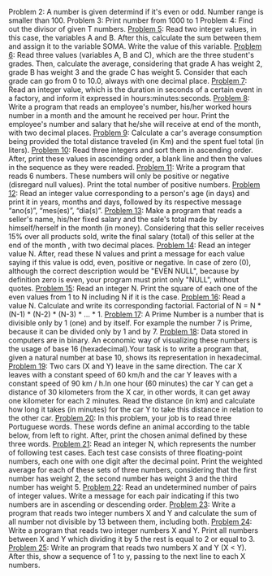 Problem 2: A number is given determind if it's even or odd. Number range is smaller than 100.
Problem 3: Print number from 1000 to 1
Problem 4: Find out the divisor of given T numbers.
[Problem 5](https://www.beecrowd.com.br/judge/en/problems/view/1003): Read two integer values, in this case, the variables A and B. After this, calculate the sum between them and assign it to the variable SOMA. Write the value of this variable.
[Problem 6](https://www.beecrowd.com.br/judge/en/problems/view/1006): Read three values (variables A, B and C), which are the three student's grades. Then, calculate the average, considering that grade A has weight 2, grade B has weight 3 and the grade C has weight 5. Consider that each grade can go from 0 to 10.0, always with one decimal place.
[Problem 7](https://www.beecrowd.com.br/judge/en/problems/view/1019): Read an integer value, which is the duration in seconds of a certain event in a factory, and inform it expressed in hours:minutes:seconds.
[Problem 8](https://www.beecrowd.com.br/judge/en/problems/view/1008): Write a program that reads an employee's number, his/her worked hours number in a month and the amount he received per hour. Print the employee's number and salary that he/she will receive at end of the month, with two decimal places.
[Problem 9](https://www.beecrowd.com.br/judge/en/problems/view/1014): Calculate a car's average consumption being provided the total distance traveled (in Km) and the spent fuel total (in liters).
[Problem 10](https://www.beecrowd.com.br/judge/en/problems/view/1042): Read three integers and sort them in ascending order. After, print these values in ascending order, a blank line and then the values in the sequence as they were readed.
[Problem 11](https://www.beecrowd.com.br/judge/en/problems/view/1060): Write a program that reads 6 numbers. These numbers will only be positive or negative (disregard null values). Print the total number of positive numbers.
[Problem 12](https://www.beecrowd.com.br/judge/en/problems/view/1020): Read an integer value corresponding to a person's age (in days) and print it in years, months and days, followed by its respective message “ano(s)”, “mes(es)”, “dia(s)”.
[Problem 13](https://www.beecrowd.com.br/judge/en/problems/view/1009): Make a program that reads a seller's name, his/her fixed salary and the sale's total made by himself/herself in the month (in money). Considering that this seller receives 15% over all products sold, write the final salary (total) of this seller at the end of the month , with two decimal places.
[Problem 14](https://www.beecrowd.com.br/judge/en/problems/view/1074): Read an integer value N. After, read these N values and print a message for each value saying if this value is odd, even, positive or negative. In case of zero (0), although the correct description would be "EVEN NULL", because by definition zero is even, your program must print only "NULL", without quotes.
[Problem 15](https://www.beecrowd.com.br/judge/en/problems/view/1073): Read an integer N. Print the square of each one of the even values from 1 to N including N if it is the case.
[Problem 16](https://www.beecrowd.com.br/judge/en/problems/view/1153): Read a value N. Calculate and write its corresponding factorial. Factorial of N = N * (N-1) * (N-2) * (N-3) * ... * 1.
[Problem 17](https://www.beecrowd.com.br/judge/en/problems/view/1165): A Prime Number is a number that is divisible only by 1 (one) and by itself. For example the number 7 is Prime, because it can be divided only by 1 and by 7.
[Problem 18](https://www.beecrowd.com.br/judge/en/problems/view/1957): Data stored in computers are in binary. An economic way of visualizing these numbers is the usage of base 16 (hexadecimal).Your task is to write a program that, given a natural number at base 10, shows its representation in hexadecimal.
[Problem 19](https://www.beecrowd.com.br/judge/en/problems/view/1016): Two cars (X and Y) leave in the same direction. The car X leaves with a constant speed of 60 km/h and the car Y leaves with a constant speed of 90 km / h.In one hour (60 minutes) the car Y can get a distance of 30 kilometers from the X car, in other words, it can get away one kilometer for each 2 minutes.
Read the distance (in km) and calculate how long it takes (in minutes) for the car Y to take this distance in relation to the other car.
[Problem 20](https://www.beecrowd.com.br/judge/en/problems/view/1049): In this problem, your job is to read three Portuguese words. These words define an animal according to the table below, from left to right. After, print the chosen animal defined by these three words.
[Problem 21](https://www.beecrowd.com.br/judge/en/problems/view/1079): Read an integer N, which represents the number of following test cases. Each test case consists of three floating-point numbers, each one with one digit after the decimal point. Print the weighted average for each of these sets of three numbers, considering that the first number has weight 2, the second number has weight 3 and the third number has weight 5.
[Problem 22](https://www.beecrowd.com.br/judge/en/problems/view/1113): Read an undetermined number of pairs of integer values. Write a message for each pair indicating if this two numbers are in ascending or descending order.
[Problem 23](https://www.beecrowd.com.br/judge/en/problems/view/1132): Write a program that reads two integer numbers X and Y and calculate the sum of all number not divisible by 13 between them, including both.
[Problem 24](https://www.beecrowd.com.br/judge/en/problems/view/1133): Write a program that reads two integer numbers X and Y. Print all numbers between X and Y which dividing it by 5 the rest is equal to 2 or equal to 3.
[Problem 25](https://www.beecrowd.com.br/judge/en/problems/view/1145): Write an program that reads two numbers X and Y (X < Y). After this, show a sequence of 1 to y, passing to the next line to each X numbers.

